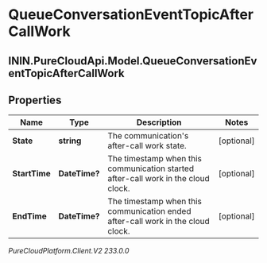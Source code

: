 # QueueConversationEventTopicAfterCallWork

## ININ.PureCloudApi.Model.QueueConversationEventTopicAfterCallWork

## Properties

|Name | Type | Description | Notes|
|------------ | ------------- | ------------- | -------------|
| **State** | **string** | The communication&#39;s after-call work state. | [optional] |
| **StartTime** | **DateTime?** | The timestamp when this communication started after-call work in the cloud clock. | [optional] |
| **EndTime** | **DateTime?** | The timestamp when this communication ended after-call work in the cloud clock. | [optional] |



_PureCloudPlatform.Client.V2 233.0.0_
